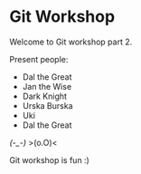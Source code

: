 # Git Workshop

Welcome to Git workshop part 2.

Present people:
- Dal the Great
- Jan the Wise
- Dark Knight
- Urska Burska
- Uki
- Dal the Great


*(-_-)*     >(o.O)< 

Git workshop is fun :)

